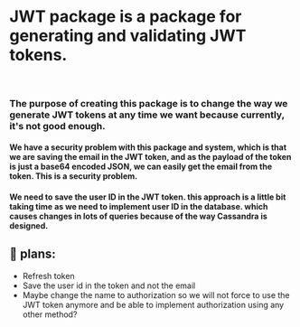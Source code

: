 # JWT package is a package for generating and validating JWT tokens.

<br/>

### The purpose of creating this package is to change the way we generate JWT tokens at any time we want because currently, it's not good enough.

#### We have a security problem with this package and system, which is that we are saving the email in the JWT token, and as the payload of the token is just a base64 encoded JSON, we can easily get the email from the token. This is a security problem.
#### We need to save the user ID in the JWT token. this approach is a little bit taking time as we need to implement user ID in the database. which causes changes in lots of queries because of the way Cassandra is designed.


## 🤔 plans:
- Refresh token
- Save the user id in the token and not the email
- Maybe change the name to authorization so we will not force to use the JWT token anymore and be able to implement authorization using any other method?

